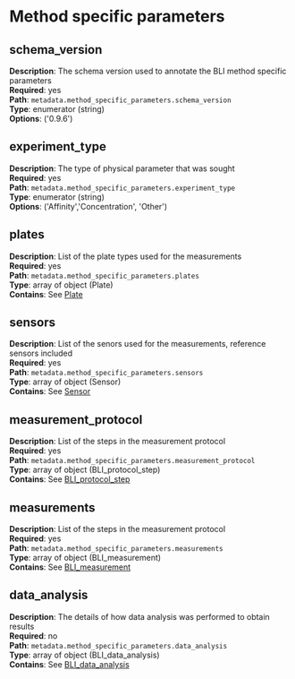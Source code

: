 # Method specific parameters

## schema_version 

**Description**: The schema version used to annotate the BLI method specific parameters <br/> 
**Required**: yes <br/>
**Path**: `metadata.method_specific_parameters.schema_version` <br/>
**Type**: enumerator (string) <br/>
**Options**: ('0.9.6') <br/>

## experiment_type 

**Description**: The type of physical parameter that was sought <br/> 
**Required**: yes <br/>
**Path**: `metadata.method_specific_parameters.experiment_type` <br/>
**Type**: enumerator (string) <br/>
**Options**: ('Affinity','Concentration', 'Other') <br/>

## plates 

**Description**: List of the plate types used for the measurements <br/> 
**Required**: yes <br/>
**Path**: `metadata.method_specific_parameters.plates` <br/>
**Type**: array of object (Plate) <br/>
**Contains**: See [Plate](plate.md) <br/>

## sensors 

**Description**: List of the senors used for the measurements, reference sensors included <br/> 
**Required**: yes <br/>
**Path**: `metadata.method_specific_parameters.sensors` <br/>
**Type**: array of object (Sensor) <br/>
**Contains**: See [Sensor](sensor.md) <br/>

## measurement_protocol 

**Description**: List of the steps in the measurement protocol<br/> 
**Required**: yes <br/>
**Path**: `metadata.method_specific_parameters.measurement_protocol` <br/>
**Type**: array of object (BLI_protocol_step) <br/>
**Contains**: See [BLI_protocol_step](sensor.md) <br/>

## measurements

**Description**: List of the steps in the measurement protocol<br/> 
**Required**: yes <br/>
**Path**: `metadata.method_specific_parameters.measurements` <br/>
**Type**: array of object (BLI_measurement) <br/>
**Contains**: See [BLI_measurement](measurement.md) <br/>

## data_analysis
**Description**: The details of how data analysis
was performed to obtain results<br/> 
**Required**: no <br/>
**Path**: `metadata.method_specific_parameters.data_analysis` <br/>
**Type**: array of object (BLI_data_analysis) <br/>
**Contains**: See [BLI_data_analysis](data_analysis.md) <br/>